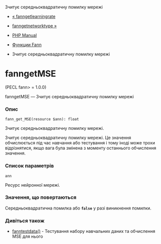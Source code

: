 Зчитує середньоквадратичну помилку мережі

-   [« fanngetlearningrate](function.fann-get-learning-rate.html)
    
-   [fanngetnetworktype »](function.fann-get-network-type.html)
    
-   [PHP Manual](index.html)
    
-   [Функции Fann](ref.fann.html)
    
-   Зчитує середньоквадратичну помилку мережі
    

# fanngetMSE

(PECL fann> = 1.0.0)

fanngetMSE — Зчитує середньоквадратичну помилку мережі

### Опис

```methodsynopsis
fann_get_MSE(resource $ann): float
```

Зчитує середньоквадратичну помилку мережі.

Зчитує середньоквадратичну помилку мережі. Це значення обчислюється під час навчання або тестування і тому іноді може трохи відрізнятися, якщо вага була змінена з моменту останнього обчислення значення.

### Список параметрів

`ann`

Ресурс нейронної мережі.

### Значення, що повертаються

Середньоквадратична помилка або **`false`** у разі виникнення помилки.

### Дивіться також

-   [fanntestdata()](function.fann-test-data.html) - Тестування набору навчальних даних та обчислення MSE для нього